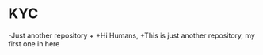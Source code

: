 # KYC
-Just another repository
+
+Hi Humans,
+This is just another repository, my first one in here
